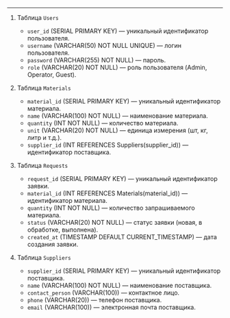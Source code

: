 
___
1. Таблица `Users`
		
	- `user_id` (SERIAL PRIMARY KEY) — уникальный идентификатор пользователя.
	- `username` (VARCHAR(50) NOT NULL UNIQUE) — логин пользователя.
	- `password` (VARCHAR(255) NOT NULL) — пароль.
	- `role` (VARCHAR(20) NOT NULL) — роль пользователя (Admin, Operator, Guest).
	
2. Таблица `Materials`
		
	- `material_id` (SERIAL PRIMARY KEY) — уникальный идентификатор материала.
	- `name` (VARCHAR(100) NOT NULL) — наименование материала.
	- `quantity` (INT NOT NULL) — количество материала.
	- `unit` (VARCHAR(20) NOT NULL) — единица измерения (шт, кг, литр и т.д.).
	- `supplier_id` (INT REFERENCES Suppliers(supplier_id)) — идентификатор поставщика.
	
3. Таблица `Requests`
		
	- `request_id` (SERIAL PRIMARY KEY) — уникальный идентификатор заявки.
	- `material_id` (INT REFERENCES Materials(material_id)) — идентификатор материала.
	- `quantity` (INT NOT NULL) — количество запрашиваемого материала.
	- `status` (VARCHAR(20) NOT NULL) — статус заявки (новая, в обработке, выполнена).
	- `created_at` (TIMESTAMP DEFAULT CURRENT_TIMESTAMP) — дата создания заявки.
	
4. Таблица `Suppliers`
		
	- `supplier_id` (SERIAL PRIMARY KEY) — уникальный идентификатор поставщика.
	- `name` (VARCHAR(100) NOT NULL) — наименование поставщика.
	- `contact_person` (VARCHAR(100)) — контактное лицо.
	- `phone` (VARCHAR(20)) — телефон поставщика.
	- `email` (VARCHAR(100)) — электронная почта поставщика.